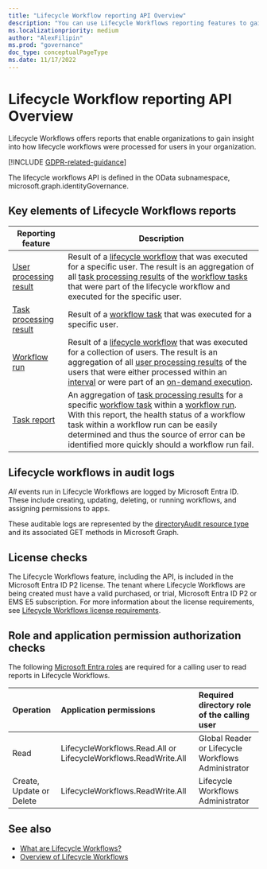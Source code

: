 ```yaml
---
title: "Lifecycle Workflow reporting API Overview"
description: "You can use Lifecycle Workflows reporting features to gain insight into how lifecycle workflows were processed for users in your organization. Auditable logs are also available to track all events relating to Lifecycle Workflows in your tenant."
ms.localizationpriority: medium
author: "AlexFilipin"
ms.prod: "governance"
doc_type: conceptualPageType
ms.date: 11/17/2022
---
```


# Lifecycle Workflow reporting API Overview

Lifecycle Workflows offers reports that enable organizations to gain insight into how lifecycle workflows were processed for users in your organization.

[!INCLUDE [GDPR-related-guidance](../../includes/gdpr-msgraph-export-note.md)]

The lifecycle workflows API is defined in the OData subnamespace, microsoft.graph.identityGovernance.

## Key elements of Lifecycle Workflows reports

| Reporting feature | Description |
|--|--|
| [User processing result](identitygovernance-userprocessingresult.md) | Result of a [lifecycle workflow](../resources/identitygovernance-workflow.md) that was executed for a specific user. The result is an aggregation of all [task processing results](../resources/identitygovernance-taskprocessingresult.md) of the [workflow tasks](../resources/identitygovernance-task.md) that were part of the lifecycle workflow and executed for the specific user. |
| [Task processing result](identitygovernance-taskprocessingresult.md) | Result of a [workflow task](../resources/identitygovernance-task.md) that was executed for a specific user. |
| [Workflow run](identitygovernance-run.md) | Result of a [lifecycle workflow](../resources/identitygovernance-workflow.md) that was executed for a collection of users. The result is an aggregation of all [user processing results](../resources/identitygovernance-userprocessingresult.md) of the users that were either processed within an [interval](../resources/identitygovernance-lifecyclemanagementsettings.md#properties) or were part of an [on-demand execution](../api/identitygovernance-workflow-activate.md). |
| [Task report](identitygovernance-taskreport.md) | An aggregation of [task processing results](../resources/identitygovernance-taskprocessingresult.md) for a specific [workflow task](../resources/identitygovernance-task.md) within a [workflow run](../resources/identitygovernance-run.md). With this report, the health status of a workflow task within a workflow run can be easily determined and thus the source of error can be identified more quickly should a workflow run fail. |

## Lifecycle workflows in audit logs

*All* events run in Lifecycle Workflows are logged by Microsoft Entra ID. These include creating, updating, deleting, or running workflows, and assigning permissions to apps.

These auditable logs are represented by the [directoryAudit resource type](/graph/api/resources/directoryaudit) and its associated GET methods in Microsoft Graph.

## License checks

The Lifecycle Workflows feature, including the API, is included in the Microsoft Entra ID P2 license. The tenant where Lifecycle Workflows are being created must have a valid purchased, or trial, Microsoft Entra ID P2 or EMS E5 subscription. For more information about the license requirements, see [Lifecycle Workflows license requirements](/azure/active-directory/governance/lifecycle-workflows-deployment#licenses).

## Role and application permission authorization checks

The following [Microsoft Entra roles](/azure/active-directory/roles/permissions-reference?toc=%2Fgraph%2Ftoc.json) are required for a calling user to read reports in Lifecycle Workflows.

| Operation | Application permissions | Required directory role of the calling user |
|:------------------|:------------|:--------------------------------------------|
| Read | LifecycleWorkflows.Read.All or LifecycleWorkflows.ReadWrite.All |Global Reader or Lifecycle Workflows Administrator |
| Create, Update or Delete | LifecycleWorkflows.ReadWrite.All | Lifecycle Workflows Administrator |

## See also

+ [What are Lifecycle Workflows?](/azure/active-directory/governance/what-are-lifecycle-workflows)
+ [Overview of Lifecycle Workflows](identitygovernance-lifecycleworkflows-overview.md)
